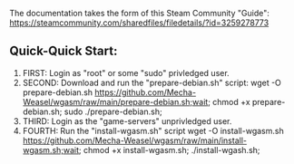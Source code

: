 
The documentation takes the form of this Steam Community "Guide":
https://steamcommunity.com/sharedfiles/filedetails/?id=3259278773

Quick-Quick Start:
-----------------

1.  FIRST: Login as "root" or some "sudo" privledged user.
2.  SECOND: Download and run the "prepare-debian.sh" script:
  wget -O prepare-debian.sh https://github.com/Mecha-Weasel/wgasm/raw/main/prepare-debian.sh;wait;
  chmod +x prepare-debian.sh;
  sudo ./prepare-debian.sh;
3.  THIRD: Login as the "game-servers" unprivledged user.
4.  FOURTH: Run the "install-wgasm.sh" script
  wget -O install-wgasm.sh https://github.com/Mecha-Weasel/wgasm/raw/main/install-wgasm.sh;wait;
  chmod +x install-wgasm.sh;
  ./install-wgash.sh;
